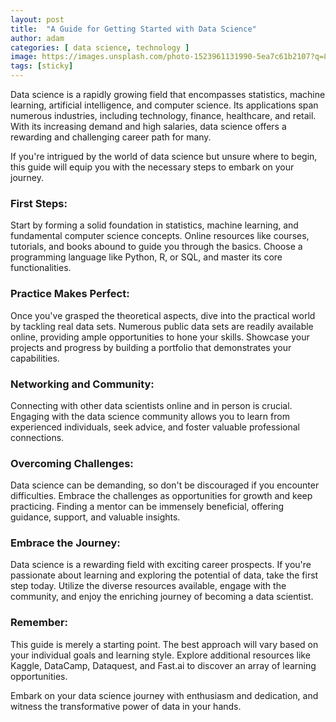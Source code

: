 ```yaml
---
layout: post
title:  "A Guide for Getting Started with Data Science"
author: adam
categories: [ data science, technology ]
image: https://images.unsplash.com/photo-1523961131990-5ea7c61b2107?q=80&w=2048&auto=format&fit=crop&ixlib=rb-4.0.3&ixid=M3wxMjA3fDB8MHxwaG90by1wYWdlfHx8fGVufDB8fHx8fA%3D%3D
tags: [sticky]
---
```


Data science is a rapidly growing field that encompasses statistics, machine learning, artificial intelligence, and computer science. Its applications span numerous industries, including technology, finance, healthcare, and retail. With its increasing demand and high salaries, data science offers a rewarding and challenging career path for many.

If you're intrigued by the world of data science but unsure where to begin, this guide will equip you with the necessary steps to embark on your journey.

### First Steps:

Start by forming a solid foundation in statistics, machine learning, and fundamental computer science concepts. Online resources like courses, tutorials, and books abound to guide you through the basics. Choose a programming language like Python, R, or SQL, and master its core functionalities.

### Practice Makes Perfect:

Once you've grasped the theoretical aspects, dive into the practical world by tackling real data sets. Numerous public data sets are readily available online, providing ample opportunities to hone your skills. Showcase your projects and progress by building a portfolio that demonstrates your capabilities.

### Networking and Community:

Connecting with other data scientists online and in person is crucial. Engaging with the data science community allows you to learn from experienced individuals, seek advice, and foster valuable professional connections.

### Overcoming Challenges:

Data science can be demanding, so don't be discouraged if you encounter difficulties. Embrace the challenges as opportunities for growth and keep practicing. Finding a mentor can be immensely beneficial, offering guidance, support, and valuable insights.

### Embrace the Journey:

Data science is a rewarding field with exciting career prospects. If you're passionate about learning and exploring the potential of data, take the first step today. Utilize the diverse resources available, engage with the community, and enjoy the enriching journey of becoming a data scientist.

### Remember:

This guide is merely a starting point. The best approach will vary based on your individual goals and learning style. Explore additional resources like Kaggle, DataCamp, Dataquest, and Fast.ai to discover an array of learning opportunities.

Embark on your data science journey with enthusiasm and dedication, and witness the transformative power of data in your hands.